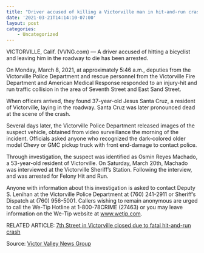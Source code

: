 ```yaml
---
title: "Driver accused of killing a Victorville man in hit-and-run crash arrested"
date: '2021-03-21T14:14:10-07:00'
layout: post
categories:
    - Uncategorized
---
```


VICTORVILLE, Calif. (VVNG.com) — A driver accused of hitting a bicyclist and leaving him in the roadway to die has been arrested.

On Monday, March 8, 2021, at approximately 5:46 a.m., deputies from the Victorville Police Department and rescue personnel from the Victorville Fire Department and American Medical Response responded to an injury-hit and run traffic collision in the area of Seventh Street and East Sand Street.

When officers arrived, they found 37-year-old Jesus Santa Cruz, a resident of Victorville, laying in the roadway. Santa Cruz was later pronounced dead at the scene of the crash.

Several days later, the Victorville Police Department released images of the suspect vehicle, obtained from video surveillance the morning of the incident. Officials asked anyone who recognized the dark-colored older model Chevy or GMC pickup truck with front end-damage to contact police.

Through investigation, the suspect was identified as Osmin Reyes Machado, a 53-year-old resident of Victorville. On Saturday, March 20th, Machado was interviewed at the Victorville Sheriff’s Station. Following the interview, and was arrested for Felony Hit and Run.

Anyone with information about this investigation is asked to contact Deputy S. Lenihan at the Victorville Police Department at (760) 241-2911 or Sheriff’s Dispatch at (760) 956-5001. Callers wishing to remain anonymous are urged to call the We-Tip Hotline at 1-800-78CRIME (27463) or you may leave information on the We-Tip website at www.wetip.com.

RELATED ARTICLE: [7th Street in Victorville closed due to fatal hit-and-run crash](https://www.hdcycling.org/2021/03/7th-street-in-victorville-closed-due-to-fatal-hit-and-run-crash/)

Source: [Victor Valley News Group](https://www.vvng.com/driver-accused-of-killing-a-victorville-man-in-hit-and-run-crash-arrested/)
